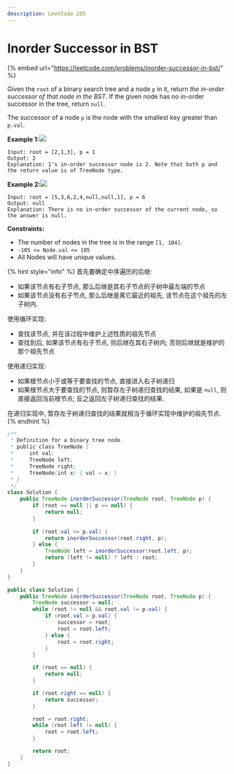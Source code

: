 ```yaml
---
description: LeetCode 285
---
```


# Inorder Successor in BST

{% embed url="https://leetcode.com/problems/inorder-successor-in-bst/" %}



Given the `root` of a binary search tree and a node `p` in it, return _the in-order successor of that node in the BST_. If the given node has no in-order successor in the tree, return `null`.

The successor of a node `p` is the node with the smallest key greater than `p.val`.

**Example 1:**![](https://assets.leetcode.com/uploads/2019/01/23/285\_example\_1.PNG)

```
Input: root = [2,1,3], p = 1
Output: 2
Explanation: 1's in-order successor node is 2. Note that both p and the return value is of TreeNode type.
```

**Example 2:**![](https://assets.leetcode.com/uploads/2019/01/23/285\_example\_2.PNG)

```
Input: root = [5,3,6,2,4,null,null,1], p = 6
Output: null
Explanation: There is no in-order successor of the current node, so the answer is null.
```

**Constraints:**

* The number of nodes in the tree is in the range `[1, 104]`.
* `-105 <= Node.val <= 105`
* All Nodes will have unique values.

{% hint style="info" %}
首先要确定中序遍历的后继:

* 如果该节点有右子节点, 那么后继是其右子节点的子树中最左端的节点
* 如果该节点没有右子节点, 那么后继是离它最近的祖先, 该节点在这个祖先的左子树内.

使用循环实现:

* 查找该节点, 并在该过程中维护上述性质的祖先节点
* 查找到后, 如果该节点有右子节点, 则后继在其右子树内; 否则后继就是维护的那个祖先节点

使用递归实现:

* 如果根节点小于或等于要查找的节点, 直接进入右子树递归
* 如果根节点大于要查找的节点, 则暂存左子树递归查找的结果, 如果是 `null`, 则直接返回当前根节点; 反之返回左子树递归查找的结果.

在递归实现中, 暂存左子树递归查找的结果就相当于循环实现中维护的祖先节点.
{% endhint %}

```java
/**
 * Definition for a binary tree node.
 * public class TreeNode {
 *     int val;
 *     TreeNode left;
 *     TreeNode right;
 *     TreeNode(int x) { val = x; }
 * }
 */
class Solution {
    public TreeNode inorderSuccessor(TreeNode root, TreeNode p) {
        if (root == null || p == null) {
            return null;
        }
        
        if (root.val <= p.val) {
            return inorderSuccessor(root.right, p);
        } else {
            TreeNode left = inorderSuccessor(root.left, p);
            return (left != null) ? left : root;
        }
    }
}
```

```java
public class Solution {
    public TreeNode inorderSuccessor(TreeNode root, TreeNode p) {
        TreeNode successor = null;
        while (root != null && root.val != p.val) {
            if (root.val > p.val) {
                successor = root;
                root = root.left;
            } else {
                root = root.right;
            }
        }

        if (root == null) {
            return null;
        }

        if (root.right == null) {
            return successor;
        }

        root = root.right;
        while (root.left != null) {
            root = root.left;
        }

        return root;
    }
}
```
